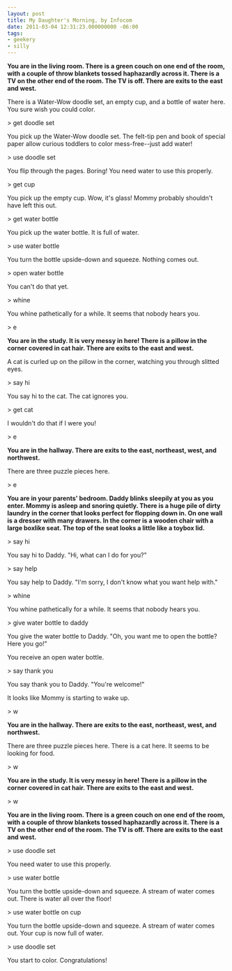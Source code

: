 ```yaml
---
layout: post
title: My Daughter's Morning, by Infocom
date: 2011-03-04 12:31:23.000000000 -06:00
tags:
- geekery
- silly
---
```

**You are in the living room. There is a green couch on one end of the room, with a couple of throw blankets tossed haphazardly across it. There is a TV on the other end of the room. The TV is off. There are exits to the east and west.**

There is a Water-Wow doodle set, an empty cup, and a bottle of water here. You sure wish you could color.

&gt; get doodle set

You pick up the Water-Wow doodle set. The felt-tip pen and book of special paper allow curious toddlers to color mess-free--just add water!

&gt; use doodle set

You flip through the pages. Boring! You need water to use this properly.

&gt; get cup

You pick up the empty cup. Wow, it's glass! Mommy probably shouldn't have left this out.

&gt; get water bottle

You pick up the water bottle. It is full of water.

&gt; use water bottle

You turn the bottle upside-down and squeeze. Nothing comes out.

&gt; open water bottle

You can't do that yet.

&gt; whine

You whine pathetically for a while. It seems that nobody hears you.

&gt; e

**You are in the study. It is very messy in here! There is a pillow in the corner covered in cat hair. There are exits to the east and west.**

A cat is curled up on the pillow in the corner, watching you through slitted eyes.

&gt; say hi

You say hi to the cat. The cat ignores you.

&gt; get cat

I wouldn't do that if I were you!

&gt; e

**You are in the hallway. There are exits to the east, northeast, west, and northwest.**

There are three puzzle pieces here.

&gt; e

**You are in your parents' bedroom. Daddy blinks sleepily at you as you enter. Mommy is asleep and snoring quietly. There is a huge pile of dirty laundry in the corner that looks perfect for flopping down in. On one wall is a dresser with many drawers. In the corner is a wooden chair with a large boxlike seat. The top of the seat looks a little like a toybox lid.**

&gt; say hi

You say hi to Daddy. "Hi, what can I do for you?"

&gt; say help

You say help to Daddy. "I'm sorry, I don't know what you want help with."

&gt; whine

You whine pathetically for a while. It seems that nobody hears you.

&gt; give water bottle to daddy

You give the water bottle to Daddy. "Oh, you want me to open the bottle? Here you go!"

You receive an open water bottle.

&gt; say thank you

You say thank you to Daddy. "You're welcome!"

It looks like Mommy is starting to wake up.

&gt; w

**You are in the hallway. There are exits to the east, northeast, west, and northwest.**

There are three puzzle pieces here. There is a cat here. It seems to be looking for food.

&gt; w

**You are in the study. It is very messy in here! There is a pillow in the corner covered in cat hair. There are exits to the  east and west.**

&gt; w

**You are in the living room. There is a green couch on one end of the  room, with a couple of throw blankets tossed haphazardly across it.  There is a TV on the other end of the room. The TV is off. There are  exits to the east and west.**

&gt; use doodle set

You need water to use this properly.

&gt; use water bottle

You turn the bottle upside-down and squeeze. A stream of water comes out. There is water all over the floor!

&gt; use water bottle on cup

You turn the bottle upside-down and squeeze. A stream of water comes out. Your cup is now full of water.

&gt; use doodle set

You start to color. Congratulations!
